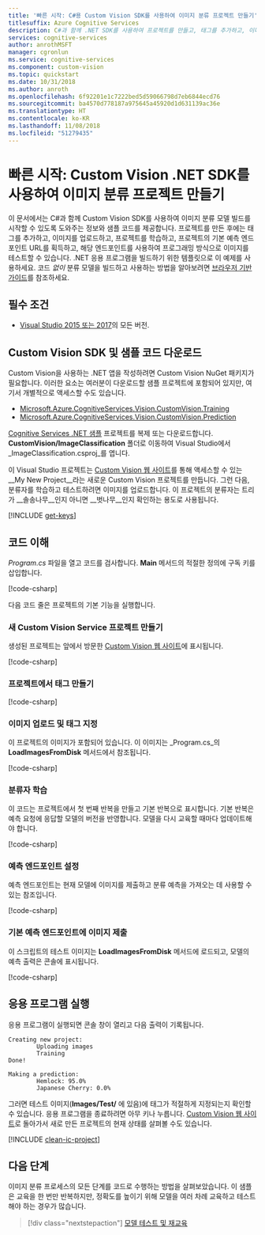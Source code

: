 ```yaml
---
title: '빠른 시작: C#용 Custom Vision SDK를 사용하여 이미지 분류 프로젝트 만들기'
titlesuffix: Azure Cognitive Services
description: C#과 함께 .NET SDK를 사용하여 프로젝트를 만들고, 태그를 추가하고, 이미지를 업로드하고, 프로젝트를 학습하고, 예측을 수행합니다.
services: cognitive-services
author: anrothMSFT
manager: cgronlun
ms.service: cognitive-services
ms.component: custom-vision
ms.topic: quickstart
ms.date: 10/31/2018
ms.author: anroth
ms.openlocfilehash: 6f92201e1c7222bed5d59066798d7eb6844ecd76
ms.sourcegitcommit: ba4570d778187a975645a45920d1d631139ac36e
ms.translationtype: HT
ms.contentlocale: ko-KR
ms.lasthandoff: 11/08/2018
ms.locfileid: "51279435"
---
```

# <a name="quickstart-create-an-image-classification-project-with-the-custom-vision-net-sdk"></a>빠른 시작: Custom Vision .NET SDK를 사용하여 이미지 분류 프로젝트 만들기

이 문서에서는 C#과 함께 Custom Vision SDK를 사용하여 이미지 분류 모델 빌드를 시작할 수 있도록 도와주는 정보와 샘플 코드를 제공합니다. 프로젝트를 만든 후에는 태그를 추가하고, 이미지를 업로드하고, 프로젝트를 학습하고, 프로젝트의 기본 예측 엔드포인트 URL를 획득하고, 해당 엔드포인트를 사용하여 프로그래밍 방식으로 이미지를 테스트할 수 있습니다. .NET 응용 프로그램을 빌드하기 위한 템플릿으로 이 예제를 사용하세요. 코드 _없이_ 분류 모델을 빌드하고 사용하는 방법을 알아보려면 [브라우저 기반 가이드](getting-started-build-a-classifier.md)를 참조하세요.

## <a name="prerequisites"></a>필수 조건
- [Visual Studio 2015 또는 2017](https://www.visualstudio.com/downloads/)의 모든 버전.


## <a name="get-the-custom-vision-sdk-and-sample-code"></a>Custom Vision SDK 및 샘플 코드 다운로드
Custom Vision을 사용하는 .NET 앱을 작성하려면 Custom Vision NuGet 패키지가 필요합니다. 이러한 요소는 여러분이 다운로드할 샘플 프로젝트에 포함되어 있지만, 여기서 개별적으로 액세스할 수도 있습니다.

* [Microsoft.Azure.CognitiveServices.Vision.CustomVision.Training](https://www.nuget.org/packages/Microsoft.Azure.CognitiveServices.Vision.CustomVision.Training/)
* [Microsoft.Azure.CognitiveServices.Vision.CustomVision.Prediction](https://www.nuget.org/packages/Microsoft.Azure.CognitiveServices.Vision.CustomVision.Prediction/)

[Cognitive Services .NET 샘플](https://github.com/Azure-Samples/cognitive-services-dotnet-sdk-samples) 프로젝트를 복제 또는 다운로드합니다. **CustomVision/ImageClassification** 폴더로 이동하여 Visual Studio에서 _ImageClassification.csproj_를 엽니다.

이 Visual Studio 프로젝트는 [Custom Vision 웹 사이트](https://customvision.ai/)를 통해 액세스할 수 있는 __My New Project__라는 새로운 Custom Vision 프로젝트를 만듭니다. 그런 다음, 분류자를 학습하고 테스트하려면 이미지를 업로드합니다. 이 프로젝트의 분류자는 트리가 __솔송나무__인지 아니면 __벗나무__인지 확인하는 용도로 사용됩니다.

[!INCLUDE [get-keys](includes/get-keys.md)]

## <a name="understand-the-code"></a>코드 이해

_Program.cs_ 파일을 열고 코드를 검사합니다. **Main** 메서드의 적절한 정의에 구독 키를 삽입합니다.

[!code-csharp[](~/cognitive-services-dotnet-sdk-samples/CustomVision/ImageClassification/Program.cs?range=21-30)]

다음 코드 줄은 프로젝트의 기본 기능을 실행합니다.

### <a name="create-a-new-custom-vision-service-project"></a>새 Custom Vision Service 프로젝트 만들기

생성된 프로젝트는 앞에서 방문한 [Custom Vision 웹 사이트](https://customvision.ai/)에 표시됩니다. 

[!code-csharp[](~/cognitive-services-dotnet-sdk-samples/CustomVision/ImageClassification/Program.cs?range=32-34)]

### <a name="create-tags-in-the-project"></a>프로젝트에서 태그 만들기

[!code-csharp[](~/cognitive-services-dotnet-sdk-samples/CustomVision/ImageClassification/Program.cs?range=36-38)]

### <a name="upload-and-tag-images"></a>이미지 업로드 및 태그 지정

이 프로젝트의 이미지가 포함되어 있습니다. 이 이미지는 _Program.cs_의 **LoadImagesFromDisk** 메서드에서 참조됩니다.

[!code-csharp[](~/cognitive-services-dotnet-sdk-samples/CustomVision/ImageClassification/Program.cs?range=40-55)]

### <a name="train-the-classifier"></a>분류자 학습

이 코드는 프로젝트에서 첫 번째 반복을 만들고 기본 반복으로 표시합니다. 기본 반복은 예측 요청에 응답할 모델의 버전을 반영합니다. 모델을 다시 교육할 때마다 업데이트해야 합니다.

[!code-csharp[](~/cognitive-services-dotnet-sdk-samples/CustomVision/ImageClassification/Program.cs?range=57-73)]

### <a name="set-the-prediction-endpoint"></a>예측 엔드포인트 설정

예측 엔드포인트는 현재 모델에 이미지를 제출하고 분류 예측을 가져오는 데 사용할 수 있는 참조입니다.
 
[!code-csharp[](~/cognitive-services-dotnet-sdk-samples/CustomVision/ImageClassification/Program.cs?range=77-82)]
 
### <a name="submit-an-image-to-the-default-prediction-endpoint"></a>기본 예측 엔드포인트에 이미지 제출

이 스크립트의 테스트 이미지는 **LoadImagesFromDisk** 메서드에 로드되고, 모델의 예측 출력은 콘솔에 표시됩니다.

[!code-csharp[](~/cognitive-services-dotnet-sdk-samples/CustomVision/ImageClassification/Program.cs?range=84-92)]

## <a name="run-the-application"></a>응용 프로그램 실행

응용 프로그램이 실행되면 콘솔 창이 열리고 다음 출력이 기록됩니다.

```
Creating new project:
        Uploading images
        Training
Done!

Making a prediction:
        Hemlock: 95.0%
        Japanese Cherry: 0.0%
```

그러면 테스트 이미지(**Images/Test/** 에 있음)에 태그가 적절하게 지정되는지 확인할 수 있습니다. 응용 프로그램을 종료하려면 아무 키나 누릅니다. [Custom Vision 웹 사이트](https://customvision.ai)로 돌아가서 새로 만든 프로젝트의 현재 상태를 살펴볼 수도 있습니다.

[!INCLUDE [clean-ic-project](includes/clean-ic-project.md)]

## <a name="next-steps"></a>다음 단계

이미지 분류 프로세스의 모든 단계를 코드로 수행하는 방법을 살펴보았습니다. 이 샘플은 교육을 한 번만 반복하지만, 정확도를 높이기 위해 모델을 여러 차례 교육하고 테스트해야 하는 경우가 많습니다.

> [!div class="nextstepaction"]
> [모델 테스트 및 재교육](test-your-model.md)